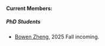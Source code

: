 
#### Current Members: 

##### PhD Students
- [Bowen Zheng](https://scholar.google.com/citations?user=6w720AcAAAAJ&hl=en&oi=sra), 2025 Fall incoming.

